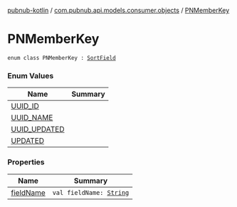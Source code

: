 [pubnub-kotlin](../../index.md) / [com.pubnub.api.models.consumer.objects](../index.md) / [PNMemberKey](./index.md)

# PNMemberKey

`enum class PNMemberKey : `[`SortField`](../-sort-field/index.md)

### Enum Values

| Name | Summary |
|---|---|
| [UUID_ID](-u-u-i-d_-i-d.md) |  |
| [UUID_NAME](-u-u-i-d_-n-a-m-e.md) |  |
| [UUID_UPDATED](-u-u-i-d_-u-p-d-a-t-e-d.md) |  |
| [UPDATED](-u-p-d-a-t-e-d.md) |  |

### Properties

| Name | Summary |
|---|---|
| [fieldName](field-name.md) | `val fieldName: `[`String`](https://kotlinlang.org/api/latest/jvm/stdlib/kotlin/-string/index.html) |

